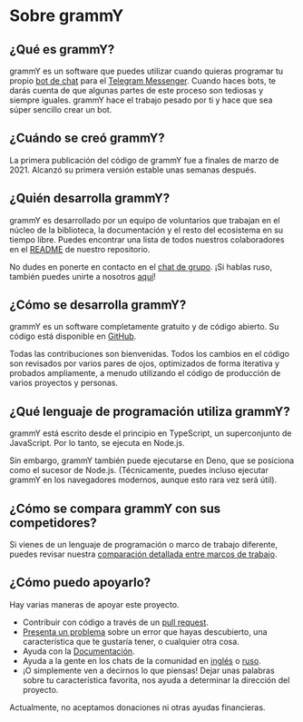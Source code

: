 # Sobre grammY

## ¿Qué es grammY?

grammY es un software que puedes utilizar cuando quieras programar tu propio [bot de chat](https://core.telegram.org/bots) para el [Telegram Messenger](https://telegram.org).
Cuando haces bots, te darás cuenta de que algunas partes de este proceso son tediosas y siempre iguales.
grammY hace el trabajo pesado por ti y hace que sea súper sencillo crear un bot.

## ¿Cuándo se creó grammY?

La primera publicación del código de grammY fue a finales de marzo de 2021.
Alcanzó su primera versión estable unas semanas después.

## ¿Quién desarrolla grammY?

grammY es desarrollado por un equipo de voluntarios que trabajan en el núcleo de la biblioteca, la documentación y el resto del ecosistema en su tiempo libre.
Puedes encontrar una lista de todos nuestros colaboradores en el [README](https://github.com/grammyjs/grammY#contributors-) de nuestro repositorio.

No dudes en ponerte en contacto en el [chat de grupo](https://t.me/grammyjs).
¡Si hablas ruso, también puedes unirte a nosotros [aquí](https://t.me/grammyjs_ru)!

## ¿Cómo se desarrolla grammY?

grammY es un software completamente gratuito y de código abierto.
Su código está disponible en [GitHub](https://github.com/grammyjs/grammY).

Todas las contribuciones son bienvenidas.
Todos los cambios en el código son revisados por varios pares de ojos, optimizados de forma iterativa y probados ampliamente, a menudo utilizando el código de producción de varios proyectos y personas.

## ¿Qué lenguaje de programación utiliza grammY?

grammY está escrito desde el principio en TypeScript, un superconjunto de JavaScript.
Por lo tanto, se ejecuta en Node.js.

Sin embargo, grammY también puede ejecutarse en Deno, que se posiciona como el sucesor de Node.js.
(Técnicamente, puedes incluso ejecutar grammY en los navegadores modernos, aunque esto rara vez será útil).

## ¿Cómo se compara grammY con sus competidores?

Si vienes de un lenguaje de programación o marco de trabajo diferente, puedes revisar nuestra [comparación detallada entre marcos de trabajo](./comparison.md).

## ¿Cómo puedo apoyarlo?

Hay varias maneras de apoyar este proyecto.

- Contribuir con código a través de un [pull request](https://github.com/grammyjs/grammY/pulls).
- [Presenta un problema](https://github.com/grammyjs/grammY/issues/new) sobre un error que hayas descubierto, una característica que te gustaría tener, o cualquier otra cosa.
- Ayuda con la [Documentación](https://github.com/grammyjs/website).
- Ayuda a la gente en los chats de la comunidad en [inglés](https://t.me/grammyjs) o [ruso](https://t.me/grammyjs_ru).
- ¡O simplemente ven a decirnos lo que piensas!
  Dejar unas palabras sobre tu característica favorita, nos ayuda a determinar la dirección del proyecto.

Actualmente, no aceptamos donaciones ni otras ayudas financieras.
